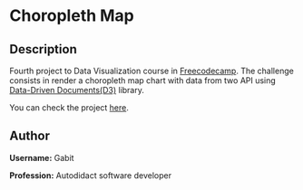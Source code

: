 # **Choropleth Map**

## **Description**

Fourth project to Data Visualization course in [Freecodecamp][fcc].
The challenge consists in render a choropleth map chart with data from two API using [Data-Driven Documents(D3)][D3] library.

You can check the project [here][web].

## **Author**

**Username:** Gabit

**Profession:** Autodidact software developer

[fcc]: https://www.freecodecamp.org/
[d3]: https://d3js.org/
[web]: ???